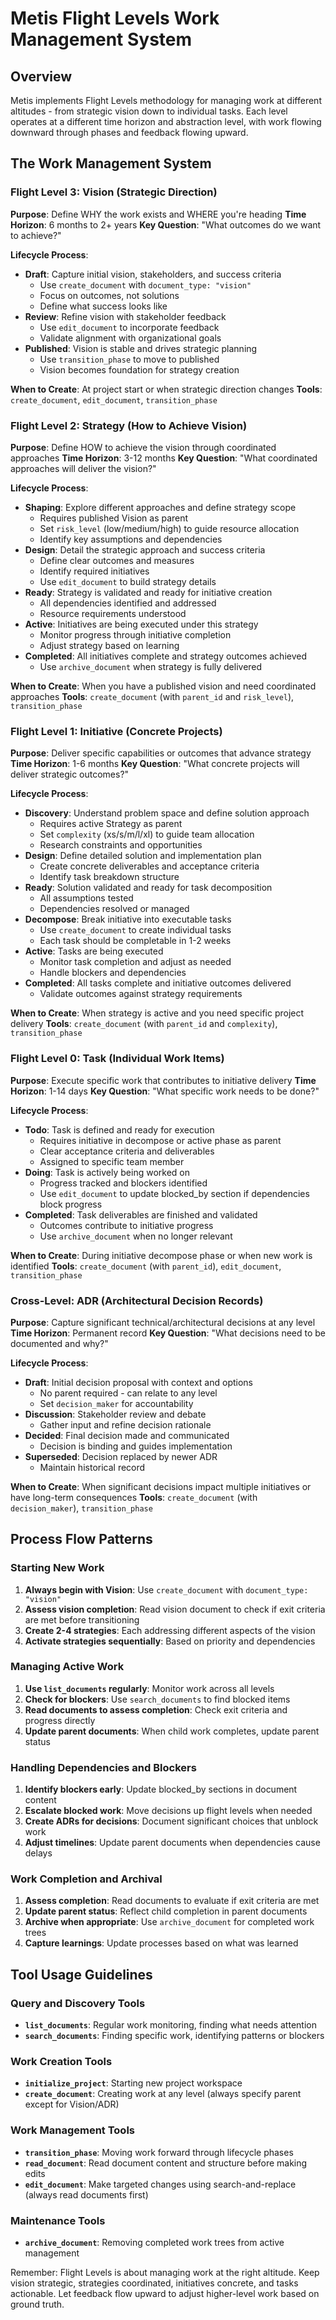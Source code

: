 # Metis Flight Levels Work Management System

## Overview
Metis implements Flight Levels methodology for managing work at different altitudes - from strategic vision down to individual tasks. Each level operates at a different time horizon and abstraction level, with work flowing downward through phases and feedback flowing upward.

## The Work Management System

### Flight Level 3: Vision (Strategic Direction)
**Purpose**: Define WHY the work exists and WHERE you're heading
**Time Horizon**: 6 months to 2+ years
**Key Question**: "What outcomes do we want to achieve?"

**Lifecycle Process**:
- **Draft**: Capture initial vision, stakeholders, and success criteria
  - Use `create_document` with `document_type: "vision"`
  - Focus on outcomes, not solutions
  - Define what success looks like
- **Review**: Refine vision with stakeholder feedback
  - Use `edit_document` to incorporate feedback
  - Validate alignment with organizational goals
- **Published**: Vision is stable and drives strategic planning
  - Use `transition_phase` to move to published
  - Vision becomes foundation for strategy creation

**When to Create**: At project start or when strategic direction changes
**Tools**: `create_document`, `edit_document`, `transition_phase`

### Flight Level 2: Strategy (How to Achieve Vision)
**Purpose**: Define HOW to achieve the vision through coordinated approaches
**Time Horizon**: 3-12 months
**Key Question**: "What coordinated approaches will deliver the vision?"

**Lifecycle Process**:
- **Shaping**: Explore different approaches and define strategy scope
  - Requires published Vision as parent
  - Set `risk_level` (low/medium/high) to guide resource allocation
  - Identify key assumptions and dependencies
- **Design**: Detail the strategic approach and success criteria
  - Define clear outcomes and measures
  - Identify required initiatives
  - Use `edit_document` to build strategy details
- **Ready**: Strategy is validated and ready for initiative creation
  - All dependencies identified and addressed
  - Resource requirements understood
- **Active**: Initiatives are being executed under this strategy
  - Monitor progress through initiative completion
  - Adjust strategy based on learning
- **Completed**: All initiatives complete and strategy outcomes achieved
  - Use `archive_document` when strategy is fully delivered

**When to Create**: When you have a published vision and need coordinated approaches
**Tools**: `create_document` (with `parent_id` and `risk_level`), `transition_phase`

### Flight Level 1: Initiative (Concrete Projects)
**Purpose**: Deliver specific capabilities or outcomes that advance strategy
**Time Horizon**: 1-6 months
**Key Question**: "What concrete projects will deliver strategic outcomes?"

**Lifecycle Process**:
- **Discovery**: Understand problem space and define solution approach
  - Requires active Strategy as parent
  - Set `complexity` (xs/s/m/l/xl) to guide team allocation
  - Research constraints and opportunities
- **Design**: Define detailed solution and implementation plan
  - Create concrete deliverables and acceptance criteria
  - Identify task breakdown structure
- **Ready**: Solution validated and ready for task decomposition
  - All assumptions tested
  - Dependencies resolved or managed
- **Decompose**: Break initiative into executable tasks
  - Use `create_document` to create individual tasks
  - Each task should be completable in 1-2 weeks
- **Active**: Tasks are being executed
  - Monitor task completion and adjust as needed
  - Handle blockers and dependencies
- **Completed**: All tasks complete and initiative outcomes delivered
  - Validate outcomes against strategy requirements

**When to Create**: When strategy is active and you need specific project delivery
**Tools**: `create_document` (with `parent_id` and `complexity`), `transition_phase`

### Flight Level 0: Task (Individual Work Items)
**Purpose**: Execute specific work that contributes to initiative delivery
**Time Horizon**: 1-14 days
**Key Question**: "What specific work needs to be done?"

**Lifecycle Process**:
- **Todo**: Task is defined and ready for execution
  - Requires initiative in decompose or active phase as parent
  - Clear acceptance criteria and deliverables
  - Assigned to specific team member
- **Doing**: Task is actively being worked on
  - Progress tracked and blockers identified
  - Use `edit_document` to update blocked_by section if dependencies block progress
- **Completed**: Task deliverables are finished and validated
  - Outcomes contribute to initiative progress
  - Use `archive_document` when no longer relevant

**When to Create**: During initiative decompose phase or when new work is identified
**Tools**: `create_document` (with `parent_id`), `edit_document`, `transition_phase`

### Cross-Level: ADR (Architectural Decision Records)
**Purpose**: Capture significant technical/architectural decisions at any level
**Time Horizon**: Permanent record
**Key Question**: "What decisions need to be documented and why?"

**Lifecycle Process**:
- **Draft**: Initial decision proposal with context and options
  - No parent required - can relate to any level
  - Set `decision_maker` for accountability
- **Discussion**: Stakeholder review and debate
  - Gather input and refine decision rationale
- **Decided**: Final decision made and communicated
  - Decision is binding and guides implementation
- **Superseded**: Decision replaced by newer ADR
  - Maintain historical record

**When to Create**: When significant decisions impact multiple initiatives or have long-term consequences
**Tools**: `create_document` (with `decision_maker`), `transition_phase`

## Process Flow Patterns

### Starting New Work
1. **Always begin with Vision**: Use `create_document` with `document_type: "vision"`
2. **Assess vision completion**: Read vision document to check if exit criteria are met before transitioning
3. **Create 2-4 strategies**: Each addressing different aspects of the vision
4. **Activate strategies sequentially**: Based on priority and dependencies

### Managing Active Work
1. **Use `list_documents` regularly**: Monitor work across all levels
2. **Check for blockers**: Use `search_documents` to find blocked items
3. **Read documents to assess completion**: Check exit criteria and progress directly
4. **Update parent documents**: When child work completes, update parent status

### Handling Dependencies and Blockers
1. **Identify blockers early**: Update blocked_by sections in document content
2. **Escalate blocked work**: Move decisions up flight levels when needed
3. **Create ADRs for decisions**: Document significant choices that unblock work
4. **Adjust timelines**: Update parent documents when dependencies cause delays

### Work Completion and Archival
1. **Assess completion**: Read documents to evaluate if exit criteria are met
2. **Update parent status**: Reflect child completion in parent documents
3. **Archive when appropriate**: Use `archive_document` for completed work trees
4. **Capture learnings**: Update processes based on what was learned

## Tool Usage Guidelines

### Query and Discovery Tools
- **`list_documents`**: Regular work monitoring, finding what needs attention
- **`search_documents`**: Finding specific work, identifying patterns or blockers

### Work Creation Tools  
- **`initialize_project`**: Starting new project workspace
- **`create_document`**: Creating work at any level (always specify parent except for Vision/ADR)

### Work Management Tools
- **`transition_phase`**: Moving work forward through lifecycle phases
- **`read_document`**: Read document content and structure before making edits
- **`edit_document`**: Make targeted changes using search-and-replace (always read documents first)

### Maintenance Tools
- **`archive_document`**: Removing completed work trees from active management

Remember: Flight Levels is about managing work at the right altitude. Keep vision strategic, strategies coordinated, initiatives concrete, and tasks actionable. Let feedback flow upward to adjust higher-level work based on ground truth.